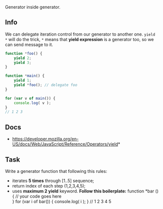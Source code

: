 Generator inside generator.

## Info
We can delegate iteration control from our generator to another one. `yield *`
will do the trick, `*` means that **yield expression** is a generator too,
so we can send message to it.

```js
function *foo() {
    yield 2;
    yield 3;
}

function *main() {
    yield 1;
    yield *foo(); // delegate foo
}

for (var v of main()) {
    console.log( v );
}
// 1 2 3
```

## Docs
 - https://developer.mozilla.org/en-US/docs/Web/JavaScript/Reference/Operators/yield*

## Task
Write a generator function that following this rules:
 - iterates **5 times** through [1..5] sequence;
 - return index of each step (1,2,3,4,5);
 - uses **maximum 2 yield** keyword.
**Follow this boilerplate:**
function *bar () {
  // your code goes here  
}
for (var i of bar()) {
    console.log( i );
}
// 1 2 3 4 5


